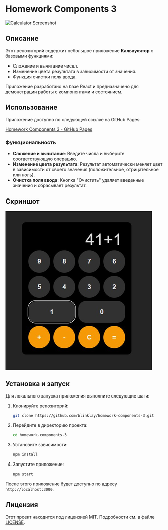 # Homework Components 3

![Calculator Screenshot](screenshot.png)

## Описание

Этот репозиторий содержит небольшое приложение **Калькулятор** с базовыми функциями:
- Сложение и вычитание чисел.
- Изменение цвета результата в зависимости от значения.
- Функция очистки поля ввода.

Приложение разработано на базе React и предназначено для демонстрации работы с компонентами и состоянием.

## Использование

Приложение доступно по следующей ссылке на GitHub Pages:

[Homework Components 3 - GitHub Pages](https://blinklay.github.io/homework-components-3/)

### Функциональность
- **Сложение и вычитание**: Введите числа и выберите соответствующую операцию.
- **Изменение цвета результата**: Результат автоматически меняет цвет в зависимости от своего значения (положительное, отрицательное или ноль).
- **Очистка поля ввода**: Кнопка "Очистить" удаляет введенные значения и сбрасывает результат.

## Скриншот

![Calculator Screenshot](./public/screenshot.jpg)

## Установка и запуск

Для локального запуска приложения выполните следующие шаги:

1. Клонируйте репозиторий:

    ```bash
    git clone https://github.com/blinklay/homework-components-3.git
    ```

2. Перейдите в директорию проекта:

    ```bash
    cd homework-components-3
    ```

3. Установите зависимости:

    ```bash
    npm install
    ```

4. Запустите приложение:

    ```bash
    npm start
    ```

После этого приложение будет доступно по адресу `http://localhost:3000`.

## Лицензия

Этот проект находится под лицензией MIT. Подробности см. в файле [LICENSE](LICENSE).
